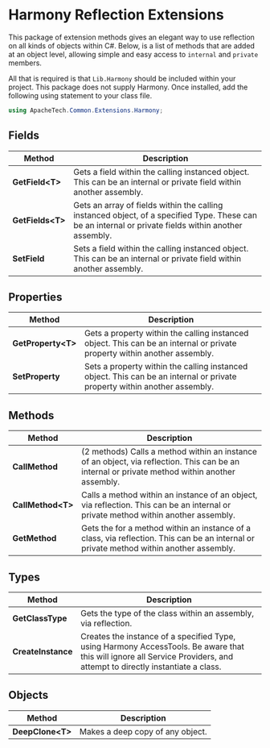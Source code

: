 # Harmony Reflection Extensions

This package of extension methods gives an elegant way to use reflection on all kinds of objects within C#. Below, is a list of methods that are added at an object level, allowing simple and easy access to `internal` and `private` members.

All that is required is that `Lib.Harmony` should be included within your project. This package does not supply Harmony. Once installed, add the following using statement to your class file.

```csharp
using ApacheTech.Common.Extensions.Harmony;
```

## Fields

| Method | Description |
| --- | --- |
| **GetField&lt;T&gt;** | Gets a field within the calling instanced object. This can be an internal or private field within another assembly. |
| **GetFields&lt;T&gt;** | Gets an array of fields within the calling instanced object, of a specified Type. These can be an internal or private fields within another assembly. |
| **SetField** | Sets a field within the calling instanced object. This can be an internal or private field within another assembly. |

## Properties

| Method | Description |
| --- | --- |
| **GetProperty&lt;T&gt;** | Gets a property within the calling instanced object. This can be an internal or private property within another assembly. |
| **SetProperty** | Sets a property within the calling instanced object. This can be an internal or private property within another assembly. |

## Methods

| Method | Description |
| --- | --- |
| **CallMethod** |  (2 methods) Calls a method within an instance of an object, via reflection. This can be an internal or private method within another assembly. |
| **CallMethod&lt;T&gt;** | Calls a method within an instance of an object, via reflection. This can be an internal or private method within another assembly. |
| **GetMethod** | Gets the <see cref="MethodInfo"/> for a method within an instance of a class, via reflection. This can be an internal or private method within another assembly. |

## Types

| Method | Description |
| --- | --- |
| **GetClassType** | Gets the type of the class within an assembly, via reflection. |
| **CreateInstance** | Creates the instance of a specified Type, using Harmony AccessTools. Be aware that this will ignore all Service Providers, and attempt to directly instantiate a class. |

## Objects

| Method | Description |
| --- | --- |
| **DeepClone&lt;T&gt;** | Makes a deep copy of any object. |